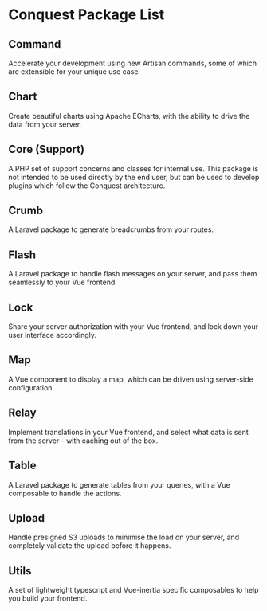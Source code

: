 # Conquest Package List

## Command
Accelerate your development using new Artisan commands, some of which are extensible for your unique use case.

## Chart
Create beautiful charts using Apache ECharts, with the ability to drive the data from your server.

## Core (Support)
A PHP set of support concerns and classes for internal use. This package is not intended to be used directly by the end user, but can be used to develop plugins which follow the Conquest architecture.

## Crumb
A Laravel package to generate breadcrumbs from your routes.

## Flash
A Laravel package to handle flash messages on your server, and pass them seamlessly to your Vue frontend.

## Lock
Share your server authorization with your Vue frontend, and lock down your user interface accordingly.

## Map
A Vue component to display a map, which can be driven using server-side configuration.

## Relay
Implement translations in your Vue frontend, and select what data is sent from the server - with caching out of the box.

## Table
A Laravel package to generate tables from your queries, with a Vue composable to handle the actions.

## Upload
Handle presigned S3 uploads to minimise the load on your server, and completely validate the upload before it happens.

## Utils
A set of lightweight typescript and Vue-inertia specific composables to help you build your frontend.